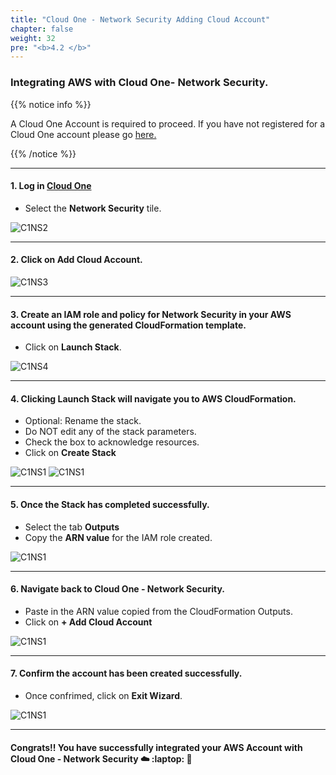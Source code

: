 ```yaml
---
title: "Cloud One - Network Security Adding Cloud Account"
chapter: false
weight: 32
pre: "<b>4.2 </b>"
---
```


### Integrating AWS with Cloud One- Network Security.

{{% notice info %}}
<p style='text-align: left;'>
A Cloud One Account is required to proceed. If you have not registered for a Cloud One account please go <a href="https://cloudone.trendmicro.com/register" target="_top">here.</a>
</p>
{{% /notice %}}

----

#### 1. Log in [Cloud One](https://cloudone.trendmicro.com/)
- Select the **Network Security** tile. 

![C1NS2](/images/c1-home.png) 

---

#### 2. Click on **Add Cloud Account**.

![C1NS3](/images/C1NS_Wizard.png)

---

#### 3. Create an IAM role and policy for Network Security in your AWS account using the generated CloudFormation template.

- Click on **Launch Stack**.

![C1NS4](/images/Add_IAM_Policy.png) 

---

#### 4. Clicking Launch Stack will navigate you to AWS CloudFormation.
- Optional: Rename the stack.
- Do NOT edit any of the stack parameters.
- Check the box to acknowledge resources.
- Click on **Create Stack**

![C1NS1](/images/create_net_sec_1.png)
![C1NS1](/images/create_net_sec_2.png)

---

#### 5. Once the Stack has completed successfully.
- Select the tab **Outputs** 
- Copy the **ARN value** for the IAM role created.

![C1NS1](/images/create_net_sec_3.png) 

---

#### 6. Navigate back to Cloud One - Network Security.
- Paste in the ARN value copied from the CloudFormation Outputs.
- Click on **+ Add Cloud Account**

![C1NS1](/images/create_net_sec_4.png)

---

#### 7. Confirm the account has been created successfully.
- Once confrimed, click on **Exit Wizard**.

![C1NS1](/images/create_net_sec_6.png) 



---
#### Congrats!! You have successfully integrated your AWS Account with Cloud One - Network Security :cloud: :laptop: :rocket:
